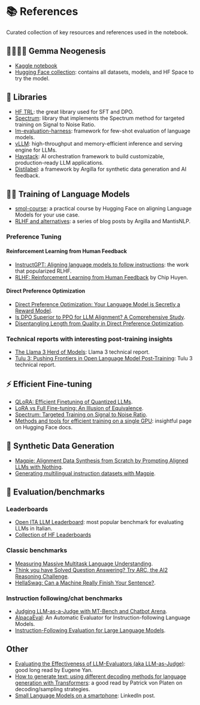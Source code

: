 # 📚 References

Curated collection of key resources and references used in the notebook.

<!---References-->

## 💎💬🇮🇹 Gemma Neogenesis
- [Kaggle notebook](ADD_LINK)
- [Hugging Face collection](ADD_LINK): contains all datasets, models, and HF Space to try the model.

## 🔧 Libraries
- [HF TRL](https://huggingface.co/docs/trl/index): the great library used for SFT and DPO.
- [Spectrum](https://github.com/cognitivecomputations/spectrum): library that implements the Spectrum method for targeted training on Signal to Noise Ratio.
- [lm-evaluation-harness](https://github.com/EleutherAI/lm-evaluation-harness): framework for few-shot evaluation of language models. 
- [vLLM](https://github.com/vllm-project/vllm): high-throughput and memory-efficient inference and serving engine for LLMs.
- [Haystack](https://haystack.deepset.ai/): AI orchestration framework to build customizable, production-ready LLM applications.
- [Distilabel](https://github.com/argilla-io/distilabel): a framework by Argilla for synthetic data generation and AI feedback.



## 🏋️‍♂️ Training of Language Models
- [smol-course](https://github.com/huggingface/smol-course): a practical course by Hugging Face on aligning Language Models for your use case.
- [RLHF and alternatives](https://argilla.io/blog/mantisnlp-rlhf-part-1): a series of blog posts by Argilla and MantisNLP.

### Preference Tuning
#### Reinforcement Learning from Human Feedback
- [InstructGPT: Aligning language models to follow instructions](https://openai.com/index/instruction-following/): the work that popularized RLHF.
- [RLHF: Reinforcement Learning from Human Feedback](https://huyenchip.com/2023/05/02/rlhf.html) by Chip Huyen.

#### Direct Preference Optimization
- [Direct Preference Optimization: Your Language Model is Secretly a Reward Model](https://arxiv.org/abs/2305.18290).
- [Is DPO Superior to PPO for LLM Alignment? A Comprehensive Study](https://arxiv.org/abs/2404.10719).
- [Disentangling Length from Quality in Direct Preference Optimization](https://arxiv.org/abs/2403.19159v2).

### Technical reports with interesting post-training insights
- [The Llama 3 Herd of Models](https://arxiv.org/abs/2407.21783): Llama 3 technical report.
- [Tulu 3: Pushing Frontiers in Open Language Model Post-Training](https://arxiv.org/abs/2411.15124): Tulu 3 technical report.
  
## ⚡ Efficient Fine-tuning
- [QLoRA: Efficient Finetuning of Quantized LLMs](https://arxiv.org/abs/2305.14201).
- [LoRA vs Full Fine-tuning: An Illusion of Equivalence](https://arxiv.org/abs/2410.21228).
- [Spectrum: Targeted Training on Signal to Noise Ratio](https://arxiv.org/abs/2406.06623).
- [Methods and tools for efficient training on a single GPU](https://huggingface.co/docs/transformers/perf_train_gpu_one): insightful page on Hugging Face docs.

## 🧪 Synthetic Data Generation
- [Magpie: Alignment Data Synthesis from Scratch by Prompting Aligned LLMs with Nothing](https://arxiv.org/abs/2406.08464).
- [Generating multilingual instruction datasets with Magpie](https://huggingface.co/blog/anakin87/multilingual-magpie).

## 🏅 Evaluation/benchmarks
### Leaderboards
- [Open ITA LLM Leaderboard](https://huggingface.co/spaces/mii-llm/open_ita_llm_leaderboard): most popular benchmark for evaluating LLMs in Italian.
- [Collection of HF Leaderboards](https://huggingface.co/collections/clefourrier/leaderboards-and-benchmarks-64f99d2e11e92ca5568a7cce)

### Classic benchmarks
- [Measuring Massive Multitask Language Understanding](https://arxiv.org/abs/2009.03300).
- [Think you have Solved Question Answering? Try ARC, the AI2 Reasoning Challenge](https://arxiv.org/abs/1803.05457v1).
- [HellaSwag: Can a Machine Really Finish Your Sentence?](https://arxiv.org/abs/1905.07830).

### Instruction following/chat benchmarks
- [Judging LLM-as-a-Judge with MT-Bench and Chatbot Arena](https://arxiv.org/abs/2306.05685).
- [AlpacaEval](https://github.com/tatsu-lab/alpaca_eval): An Automatic Evaluator for Instruction-following Language Models.
- [Instruction-Following Evaluation for Large Language Models](https://arxiv.org/abs/2311.07911).

## Other
- [Evaluating the Effectiveness of LLM-Evaluators (aka LLM-as-Judge)](https://eugeneyan.com/writing/llm-evaluators/): good long read by Eugene Yan.
- [How to generate text: using different decoding methods for language generation with Transformers](https://huggingface.co/blog/how-to-generate): a good read by Patrick von Platen on decoding/sampling strategies.
- [Small Language Models on a smartphone](https://www.linkedin.com/posts/stefano-fiorucci_llm-genai-edgecomputing-activity-7183365537618411520-PU2s/): LinkedIn post.
